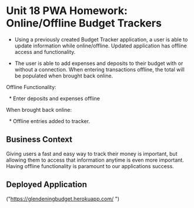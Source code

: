# Unit 18 PWA Homework: Online/Offline Budget Trackers

* Using a previously created Budget Tracker application, a user is able to update information while online/offline. Updated application has offline access and functionality.

* The user is able to add expenses and deposits to their budget with or without a connection. When entering transactions offline, the total will be populated when brought back online.

Offline Functionality:

  * Enter deposits and expenses offline

When brought back online:

  * Offline entries added to tracker.

## Business Context

Giving users a fast and easy way to track their money is important, but allowing them to access that information anytime is even more important. Having offline functionality is paramount to our applications success.

## Deployed Application

("https://glendeningbudget.herokuapp.com/
")


